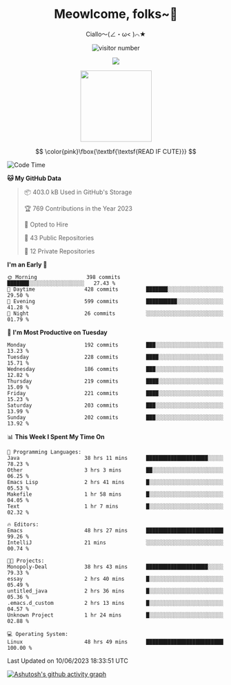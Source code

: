 <div align="center">
  <h1>Meowlcome, folks~👋</h1>
  <p>Ciallo～(∠・ω< )⌒★</p>
</div>

<p align="center">
  <img src="https://count.getloli.com/get/@Ziqi-Yang?theme=rule34" alt="visitor number" />
</p>

<p align="center">
  <img src="https://skillicons.dev/icons?i=rust,c,py,flutter,go,java,js,bash,linux,emacs" />
</p>
<p align="center">
  <img height="165" src="https://github-readme-stats.vercel.app/api?username=Ziqi-Yang&show_icons=true&include_all_commits=true&hide_border=true" />
</p>

$$
\color{pink}\fbox{\textbf{\textsf{READ IF CUTE}}}
$$

<!--START_SECTION:waka-->
![Code Time](http://img.shields.io/badge/Code%20Time-1%2C183%20hrs%2055%20mins-blue)

**🐱 My GitHub Data** 

> 📦 403.0 kB Used in GitHub's Storage 
 > 
> 🏆 769 Contributions in the Year 2023
 > 
> 💼 Opted to Hire
 > 
> 📜 43 Public Repositories 
 > 
> 🔑 12 Private Repositories 
 > 
**I'm an Early 🐤** 

```text
🌞 Morning                398 commits         ███████░░░░░░░░░░░░░░░░░░   27.43 % 
🌆 Daytime                428 commits         ███████░░░░░░░░░░░░░░░░░░   29.50 % 
🌃 Evening                599 commits         ██████████░░░░░░░░░░░░░░░   41.28 % 
🌙 Night                  26 commits          ░░░░░░░░░░░░░░░░░░░░░░░░░   01.79 % 
```
📅 **I'm Most Productive on Tuesday** 

```text
Monday                   192 commits         ███░░░░░░░░░░░░░░░░░░░░░░   13.23 % 
Tuesday                  228 commits         ████░░░░░░░░░░░░░░░░░░░░░   15.71 % 
Wednesday                186 commits         ███░░░░░░░░░░░░░░░░░░░░░░   12.82 % 
Thursday                 219 commits         ████░░░░░░░░░░░░░░░░░░░░░   15.09 % 
Friday                   221 commits         ████░░░░░░░░░░░░░░░░░░░░░   15.23 % 
Saturday                 203 commits         ███░░░░░░░░░░░░░░░░░░░░░░   13.99 % 
Sunday                   202 commits         ███░░░░░░░░░░░░░░░░░░░░░░   13.92 % 
```


📊 **This Week I Spent My Time On** 

```text
💬 Programming Languages: 
Java                     38 hrs 11 mins      ████████████████████░░░░░   78.23 % 
Other                    3 hrs 3 mins        ██░░░░░░░░░░░░░░░░░░░░░░░   06.25 % 
Emacs Lisp               2 hrs 41 mins       █░░░░░░░░░░░░░░░░░░░░░░░░   05.53 % 
Makefile                 1 hr 58 mins        █░░░░░░░░░░░░░░░░░░░░░░░░   04.05 % 
Text                     1 hr 7 mins         █░░░░░░░░░░░░░░░░░░░░░░░░   02.32 % 

🔥 Editors: 
Emacs                    48 hrs 27 mins      █████████████████████████   99.26 % 
IntelliJ                 21 mins             ░░░░░░░░░░░░░░░░░░░░░░░░░   00.74 % 

🐱‍💻 Projects: 
Monopoly-Deal            38 hrs 43 mins      ████████████████████░░░░░   79.33 % 
essay                    2 hrs 40 mins       █░░░░░░░░░░░░░░░░░░░░░░░░   05.49 % 
untitled_java            2 hrs 36 mins       █░░░░░░░░░░░░░░░░░░░░░░░░   05.36 % 
.emacs.d_custom          2 hrs 13 mins       █░░░░░░░░░░░░░░░░░░░░░░░░   04.57 % 
Unknown Project          1 hr 24 mins        █░░░░░░░░░░░░░░░░░░░░░░░░   02.88 % 

💻 Operating System: 
Linux                    48 hrs 49 mins      █████████████████████████   100.00 % 
```


 Last Updated on 10/06/2023 18:33:51 UTC
<!--END_SECTION:waka-->


[![Ashutosh's github activity graph](https://github-readme-activity-graph.cyclic.app/graph?username=Ziqi-Yang&theme=github)](https://github.com/ashutosh00710/github-readme-activity-graph)
